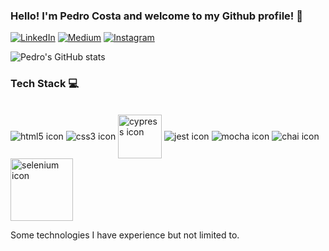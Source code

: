 
### Hello! I'm Pedro Costa and welcome to my Github profile! 🐜

[![LinkedIn](https://img.shields.io/badge/LinkedIn-0077B5?style=for-the-badge&logo=linkedin&logoColor=white)](https://www.linkedin.com/in/pedroivc/)
[![Medium](https://img.shields.io/badge/Medium-12100E?style=for-the-badge&logo=medium&logoColor=white)](https://medium.com/@pedrovcosta)
[![Instagram](https://img.shields.io/badge/Instagram-E4405F?style=for-the-badge&logo=instagram&logoColor=white)](https://www.instagram.com/ivcpedro/)

![Pedro's GitHub stats](https://github-readme-stats.vercel.app/api?username=pedroivc&show_icons=true&theme=codeSTACKr)

### Tech Stack 💻

<div style="display:inline-block"><br>
    <img align="center" alt="html5 icon" src="https://img.shields.io/badge/HTML5-E34F26?style=for-the-badge&logo=html5&logoColor=white">
    <img align="center" alt="css3 icon" src="https://img.shields.io/badge/CSS3-1572B6?style=for-the-badge&logo=css3&logoColor=white">
    <img align="center" width=70px alt="cypress icon" src="https://asset.brandfetch.io/idIq_kF0rb/idFkwwvqgX.png"> 
    <img align="center" alt="jest icon" src="https://img.shields.io/badge/Jest-323330?style=for-the-badge&logo=Jest&logoColor=white">
    <img align="center" alt="mocha icon" src="https://img.shields.io/badge/mocha.js-323330?style=for-the-badge&logo=mocha&logoColor=Brown">
    <img align="center" alt="chai icon" src="https://img.shields.io/badge/chai.js-323330?style=for-the-badge&logo=chai&logoColor=red">
    <img width="100px" align="center" alt="selenium icon" src="https://www.selenium.dev/images/selenium_4_logo.png">
</div></br>

Some technologies I have experience but not limited to.

